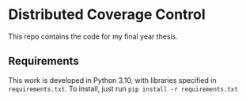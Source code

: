 # Distributed Coverage Control

This repo contains the code for my final year thesis.

## Requirements
This work is developed in Python 3.10, with libraries specified in `requirements.txt`. To install, just run `pip install -r requirements.txt`